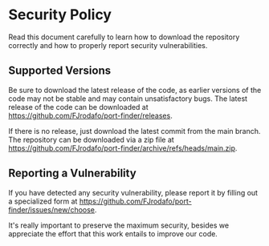 # Security Policy

Read this document carefully to learn how to download the repository correctly and how to properly report security vulnerabilities.

## Supported Versions

Be sure to download the latest release of the code, as earlier versions of the code may not be stable and may contain unsatisfactory bugs. The latest release of the code can be downloaded at https://github.com/FJrodafo/port-finder/releases.

If there is no release, just download the latest commit from the main branch. The repository can be downloaded via a zip file at https://github.com/FJrodafo/port-finder/archive/refs/heads/main.zip.

## Reporting a Vulnerability

If you have detected any security vulnerability, please report it by filling out a specialized form at https://github.com/FJrodafo/port-finder/issues/new/choose.

It's really important to preserve the maximum security, besides we appreciate the effort that this work entails to improve our code.